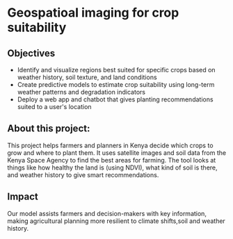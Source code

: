 # Geospatioal imaging for crop suitability

## Objectives
* Identify and visualize regions best suited for specific crops based on weather history, soil texture, and land conditions
* Create predictive models to estimate crop suitability using long-term weather patterns and degradation indicators
* Deploy a web app and chatbot that gives planting recommendations suited to a user's location
  
## About this project:
This project helps farmers and planners in Kenya decide which crops to grow and where to plant them. It uses satellite images and soil data from the Kenya Space Agency to find the best areas for farming. The tool looks at things like how healthy the land is (using NDVI), what kind of soil is there, and weather history to give smart recommendations.

## Impact
Our model assists farmers and decision-makers with key information, making agricultural planning more resilient to climate shifts,soil and weather history.
